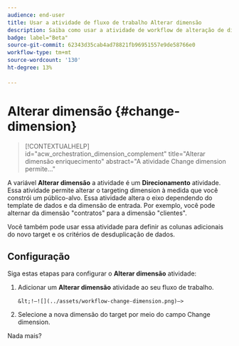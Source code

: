 ```yaml
---
audience: end-user
title: Usar a atividade de fluxo de trabalho Alterar dimensão
description: Saiba como usar a atividade de workflow de alteração de dimensão
badge: label="Beta"
source-git-commit: 62343d35cab4ad78821fb96951557e9de58766e0
workflow-type: tm+mt
source-wordcount: '130'
ht-degree: 13%

---
```



# Alterar dimensão {#change-dimension}

>[!CONTEXTUALHELP]
>id="acw_orchestration_dimension_complement"
>title="Alterar dimensão enriquecimento"
>abstract="A atividade Change dimension permite..."

A variável **Alterar dimensão** a atividade é um **Direcionamento** atividade. Essa atividade permite alterar o targeting dimension à medida que você constrói um público-alvo. Essa atividade altera o eixo dependendo do template de dados e da dimensão de entrada. Por exemplo, você pode alternar da dimensão &quot;contratos&quot; para a dimensão &quot;clientes&quot;.

Você também pode usar essa atividade para definir as colunas adicionais do novo target e os critérios de desduplicação de dados.

## Configuração

Siga estas etapas para configurar o **Alterar dimensão** atividade:

1. Adicionar um **Alterar dimensão** atividade ao seu fluxo de trabalho.

       &lt;!—![](../assets/workflow-change-dimension.png)—>
   
1. Selecione a nova dimensão do target por meio do campo Change dimension.

Nada mais?